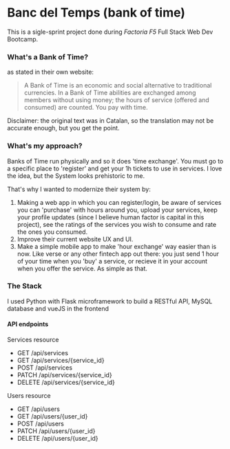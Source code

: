 # Banc del Temps (bank of time)

This is a sigle-sprint project done during *Factoria F5* Full Stack Web Dev Bootcamp.

### What's a Bank of Time?
as stated in their own website:
> A Bank of Time is an economic and social alternative
> to traditional currencies.
> In a Bank of Time abilities are exchanged among members without using money;
> the hours of service (offered and consumed) are counted. You pay with time.

Disclaimer: the original text was in Catalan, so the translation may not be accurate enough, but you get the point.


### What's my approach?
Banks of Time run physically and so it does 'time exchange'. You must go to a specific place to 'register' and get your 1h tickets to use in services.
I love the idea, but the System looks prehistoric to me.

That's why I wanted to modernize their system by:
1. Making a web app in which you can register/login, be aware of services you can 'purchase' with hours around you, upload your services, keep your profile updates (since I believe human factor is capital in this project), see the ratings of the services you wish to consume and rate the ones you consumed.
2. Improve their current website UX and UI.
3. Make a simple mobile app to make 'hour exchange' way easier than is now. Like verse or any other fintech app out there: you just send 1 hour of your time when you 'buy' a service, or recieve it in your account when you offer the service. As simple as that.


### The Stack
I used Python with Flask microframework to build a RESTful API, MySQL database and vueJS in the frontend

#### API endpoints
Services resource
* GET /api/services
* GET /api/services/{service_id}
* POST /api/services
* PATCH /api/services/{service_id}
* DELETE /api/services/{service_id}

Users resource
* GET /api/users
* GET /api/users/{user_id}
* POST /api/users
* PATCH /api/users/{user_id}
* DELETE /api/users/{user_id}
